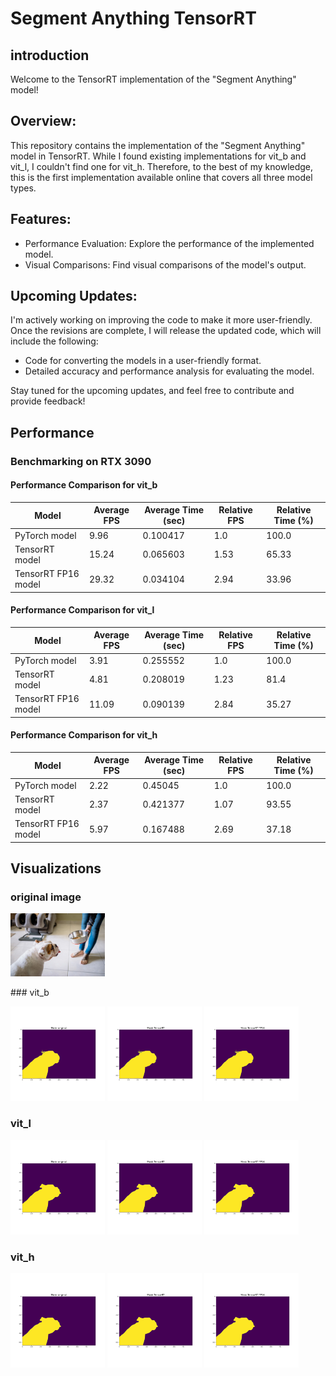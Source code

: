 # Segment Anything TensorRT 
introduction
------------
Welcome to the TensorRT implementation of the "Segment Anything" model!

Overview:
------------
This repository contains the implementation of the "Segment Anything" model in TensorRT. While I found existing implementations for vit_b and vit_l, I couldn't find one for vit_h. Therefore, to the best of my knowledge, this is the first implementation available online that covers all three model types.

Features:
-----------
- Performance Evaluation: Explore the performance of the implemented model.
- Visual Comparisons: Find visual comparisons of the model's output.

Upcoming Updates:
----------------------
I'm actively working on improving the code to make it more user-friendly. Once the revisions are complete, I will release the updated code, which will include the following:
- Code for converting the models in a user-friendly format.
- Detailed accuracy and performance analysis for evaluating the model.

Stay tuned for the upcoming updates, and feel free to contribute and provide feedback!

## Performance

### Benchmarking on RTX 3090

#### Performance Comparison for vit_b
| Model              | Average FPS | Average Time (sec) | Relative FPS | Relative Time (%) |
|------------------- |-------------|--------------------|--------------|-------------------|
| PyTorch model      | 9.96        | 0.100417           | 1.0          | 100.0             |
| TensorRT model     | 15.24       | 0.065603           | 1.53         | 65.33             |
| TensorRT FP16 model| 29.32       | 0.034104           | 2.94         | 33.96             |

#### Performance Comparison for vit_l
| Model              | Average FPS | Average Time (sec) | Relative FPS | Relative Time (%) |
|------------------- |-------------|--------------------|--------------|-------------------|
| PyTorch model      | 3.91        | 0.255552           | 1.0          | 100.0             |
| TensorRT model     | 4.81        | 0.208019           | 1.23         | 81.4              |
| TensorRT FP16 model| 11.09       | 0.090139           | 2.84         | 35.27             |

#### Performance Comparison for vit_h
| Model              | Average FPS | Average Time (sec) | Relative FPS | Relative Time (%) |
|------------------- |-------------|--------------------|--------------|-------------------|
| PyTorch model      | 2.22        | 0.45045            | 1.0          | 100.0             |
| TensorRT model     | 2.37        | 0.421377           | 1.07         | 93.55             |
| TensorRT FP16 model| 5.97        | 0.167488           | 2.69         | 37.18             |

## Visualizations
### original image
<p float="left">
  <img src="images/original_image.jpg" alt="Original image" width="30%" />
</p>
### vit_b

<p float="left">
  <img src="images/vit_b_Mask_Original.png" alt="Original vit_b" width="30%" />
  <img src="images/vit_b_Mask_TensorRT.png" alt="TensorRT FP32 vit_b" width="30%" /> 
  <img src="images/vit_b_Mask_TensorRT_FP16.png" alt="TensorRT FP16 vit_b" width="30%" />
</p>

### vit_l

<p float="left">
  <img src="images/vit_l_Mask_Original.png" alt="Original vit_l" width="30%" />
  <img src="images/vit_l_Mask_TensorRT.png" alt="TensorRT FP32 vit_l" width="30%" /> 
  <img src="images/vit_l_Mask_TensorRT_FP16.png" alt="TensorRT FP16 vit_l" width="30%" />
</p>

### vit_h

<p float="left">
  <img src="images/vit_h_Mask_Original.png" alt="Original vit_h" width="30%" />
  <img src="images/vit_h_Mask_TensorRT.png" alt="TensorRT FP32 vit_h" width="30%" /> 
  <img src="images/vit_h_Mask_TensorRT_FP16.png" alt="TensorRT FP16 vit_h" width="30%" />
</p>